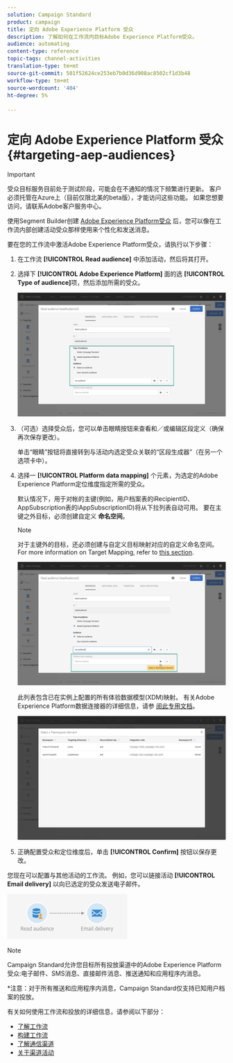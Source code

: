 ```yaml
---
solution: Campaign Standard
product: campaign
title: 定向 Adobe Experience Platform 受众
description: 了解如何在工作流内目标Adobe Experience Platform受众。
audience: automating
content-type: reference
topic-tags: channel-activities
translation-type: tm+mt
source-git-commit: 501f52624ce253eb7b0d36d908ac8502cf1d3b48
workflow-type: tm+mt
source-wordcount: '404'
ht-degree: 5%

---
```



# 定向 Adobe Experience Platform 受众 {#targeting-aep-audiences}

>[!IMPORTANT]
>
>受众目标服务目前处于测试阶段，可能会在不通知的情况下频繁进行更新。 客户必须托管在Azure上（目前仅限北美的beta版），才能访问这些功能。 如果您想要访问，请联系Adobe客户服务中心。

使用Segment Builder创建 [Adobe Experience Platform受众](../../audiences/using/aep-about-audience-destinations-service.md) 后，您可以像在工作流内部创建活动受众那样使用来个性化和发送消息。

要在您的工作流中激活Adobe Experience Platform受众，请执行以下步骤：

1. 在工作流 **[!UICONTROL Read audience]** 中添加活动，然后将其打开。

1. 选择下 **[!UICONTROL Adobe Experience Platform]** 面的选 **[!UICONTROL Type of audience]**&#x200B;项，然后添加所需的受众。

   ![](assets/aep_wkf_readaudience.png)

1. （可选）选择受众后，您可以单击眼睛按钮来查看和／或编辑区段定义（确保再次保存更改）。

   单击“眼睛”按钮将直接转到与活动内选定受众关联的“区段生成器”（在另一个选项卡中）。

1. 选择一 **[!UICONTROL Platform data mapping]** 个元素，为选定的Adobe Experience Platform定位维度指定所需的受众。

   默认情况下，用于对帐的主键(例如，用户档案表的iRecipientID、AppSubscription表的iAppSubscriptionID)将从下拉列表自动可用。 要在主键之外目标，必须创建自定义 **命名空间**。

   >[!NOTE]
   >
   >对于主键外的目标，还必须创建与自定义目标映射对应的自定义命名空间。 For more information on Target Mapping, refer to [this section](../../administration/using/target-mappings-in-campaign.md).

   ![](assets/aep_wkf_readaudience_namespace.png)

   此列表包含已在实例上配置的所有体验数据模型(XDM)映射。 有关Adobe Experience Platform数据连接器的详细信息，请参 [阅此专用文档](../../developing/using/aep-about-data-connector.md)。

   ![](assets/aep_wkf_readaudience_namespace2.png)

1. 正确配置受众和定位维度后，单击 **[!UICONTROL Confirm]** 按钮以保存更改。

您现在可以配置与其他活动的工作流。 例如，您可以链接活动 **[!UICONTROL Email delivery]** 以向已选定的受众发送电子邮件。

![](assets/aep_wkf_email.png)

>[!NOTE]
>
>Campaign Standard允许您目标所有投放渠道中的Adobe Experience Platform受众:电子邮件、SMS消息、直接邮件消息、推送通知和应用程序内消息。
>
>*注意：对于所有推送和应用程序内消息，Campaign Standard仅支持已知用户档案的投放。

有关如何使用工作流和投放的详细信息，请参阅以下部分：

* [了解工作流](../../automating/using/get-started-workflows.md)
* [构建工作流](../../automating/using/building-a-workflow.md)
* [了解通信渠道](../../channels/using/get-started-communication-channels.md)
* [关于渠道活动](../../automating/using/about-channel-activities.md)
